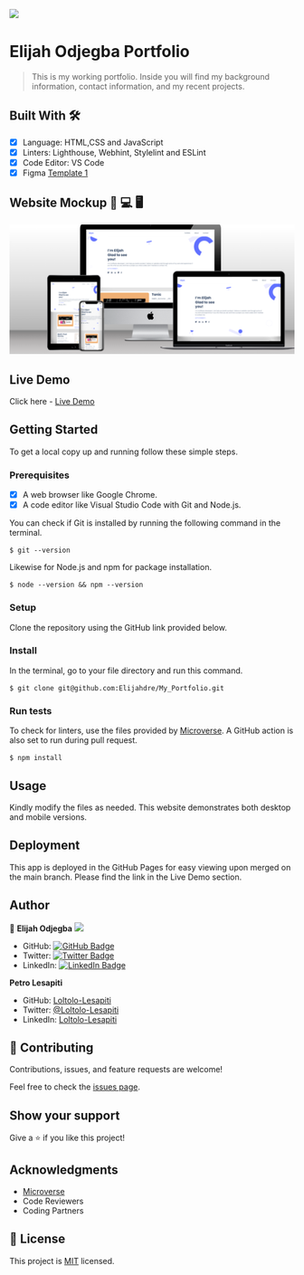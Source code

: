 ![](https://img.shields.io/badge/Microverse-blueviolet)

# Elijah Odjegba Portfolio

> This is my working portfolio. Inside you will find my background information, contact information, and my recent projects.


## Built With 🛠️

- [x] Language: HTML,CSS and JavaScript
- [x] Linters: Lighthouse, Webhint, Stylelint and ESLint
- [x] Code Editor: VS Code
- [x] Figma [Template 1](https://www.figma.com/file/l7SqJ3ZfkAKih9sFxvWSR4/Microverse-Student-Project-1?node-id=0%3A1)

## Website Mockup 📱 💻 🖥️
![app_screenshot](Portfolio-screenshot.png)

## Live Demo

Click here - [Live Demo](https://elijahdre.github.io/My_Portfolio/)

## Getting Started
To get a local copy up and running follow these simple steps.

### Prerequisites

- [x] A web browser like Google Chrome.
- [x] A code editor like Visual Studio Code with Git and Node.js.

You can check if Git is installed by running the following command in the terminal.
```
$ git --version
```

Likewise for Node.js and npm for package installation.
```
$ node --version && npm --version
```

### Setup
Clone the repository using the GitHub link provided below.

### Install
In the terminal, go to your file directory and run this command.

```
$ git clone git@github.com:Elijahdre/My_Portfolio.git
```

### Run tests
To check for linters, use the files provided by [Microverse](https://github.com/microverseinc/linters-config). A GitHub action is also set to run during pull request.
```
$ npm install
```

## Usage
Kindly modify the files as needed. This website demonstrates both desktop and mobile versions.

## Deployment
This app is deployed in the GitHub Pages for easy viewing upon merged on the main branch.
Please find the link in the Live Demo section.



## Author

👤 **Elijah Odjegba** <img src="https://emojis.slackmojis.com/emojis/images/1531849430/4246/blob-sunglasses.gif?1531849430" width="20"/>

  - GitHub: [![GitHub Badge](https://img.shields.io/badge/-Elijahdre-white?logo=GitHub&logoColor=181717&style=plastic)](https://github.com/Elijahdre)
  - Twitter: [![Twitter Badge](https://img.shields.io/badge/-kingglijah-white?logo=Twitter&logoColor=1DA1F2&style=plastic)](https://twitter.com/kingglijah)
  - LinkedIn: [![LinkedIn Badge](https://img.shields.io/badge/-Elijah--Odjegba-white?logo=LinkedIn&logoColor=0A66C2&style=plastic)](https://www.linkedin.com/in/elijah-odjegba-862708179/)


 **Petro Lesapiti**

- GitHub: [Loltolo-Lesapiti](https://github.com/Loltolo-Lesapiti)
- Twitter: [@Loltolo-Lesapiti](https://twitter.com/Loltolo-Lesapiti)
- LinkedIn: [Loltolo-Lesapiti](https://www.linkedin.com/in/Loltolo-Lesapiti/)

## 🤝 Contributing

Contributions, issues, and feature requests are welcome!

Feel free to check the [issues page](https://github.com/Elijahdre/My_Portfolio/issues).


## Show your support

Give a ⭐️ if you like this project!

## Acknowledgments

- [Microverse](https://www.microverse.org/)
- Code Reviewers
- Coding Partners

## 📝 License

This project is [MIT](./MIT.md) licensed.